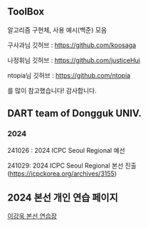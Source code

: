 ## ToolBox

알고리즘 구현체, 사용 예시(백준) 모음

구사과님 깃허브 : https://github.com/koosaga

나정휘님 깃허브 : https://github.com/justiceHui

ntopia님 깃허브 : https://github.com/ntopia

를 많이 참고했습니다! 감사합니다.

## DART team of Dongguk UNIV.

### 2024

241026 : 2024 ICPC Seoul Regional 예선

241029: 2024 ICPC Seoul Regional 본선 진출(https://icpckorea.org/archives/3155)

## 2024 본선 개인 연습 페이지

[이강욱 본선 연습장](https://changeable-aftershave-67a.notion.site/ICPC-2024-13751c4af5d680149e59d6b8bc57864c)



